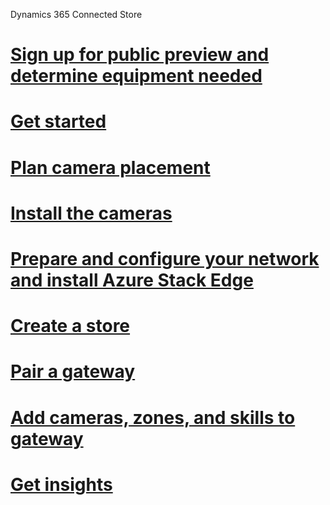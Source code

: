 Dynamics 365 Connected Store

# [Sign up for public preview and determine equipment needed](sign-up.md)
# [Get started](get-started.md)
# [Plan camera placement](plan-camera-placement.md)
# [Install the cameras](install-cameras.md)
# [Prepare and configure your network and install Azure Stack Edge](ase-install.md)
# [Create a store](create-store.md)
# [Pair a gateway](pair-gateway.md)
# [Add cameras, zones, and skills to gateway](add-cameras-skills.md)
# [Get insights](insights.md)
